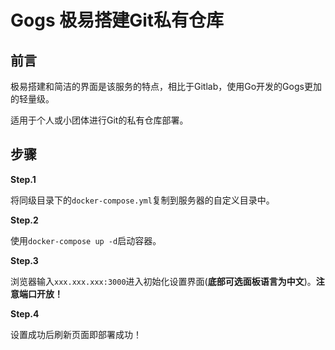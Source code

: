 # Gogs 极易搭建Git私有仓库

## 前言

极易搭建和简洁的界面是该服务的特点，相比于Gitlab，使用Go开发的Gogs更加的轻量级。

适用于个人或小团体进行Git的私有仓库部署。



## 步骤

**Step.1**

将同级目录下的`docker-compose.yml`复制到服务器的自定义目录中。

**Step.2**

使用`docker-compose up -d`启动容器。

**Step.3**

浏览器输入`xxx.xxx.xxx:3000`进入初始化设置界面(**底部可选面板语言为中文**)。**注意端口开放！**

**Step.4**

设置成功后刷新页面即部署成功！